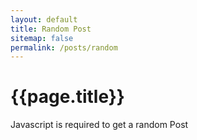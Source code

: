 ```yaml
---
layout: default
title: Random Post
sitemap: false
permalink: /posts/random
---
```

# {{page.title}}
<script src="{% link assets/js/posts_random.js %}"></script>
<script>location.replace(linkToRandomBlogPost())</script>
<noscript>Javascript is required to get a random Post</noscript>